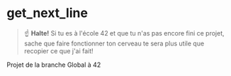 # get_next_line

> :point_up: **Halte!** Si tu es à l'école 42 et que tu n'as pas encore fini ce projet, sache que faire fonctionner ton cerveau te sera plus utile que recopier ce que j'ai fait!

Projet de la branche Global à 42

